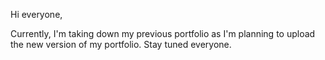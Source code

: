 
Hi everyone,

Currently, I'm taking down my previous portfolio as I'm planning to upload the new version of my portfolio. Stay tuned everyone.
